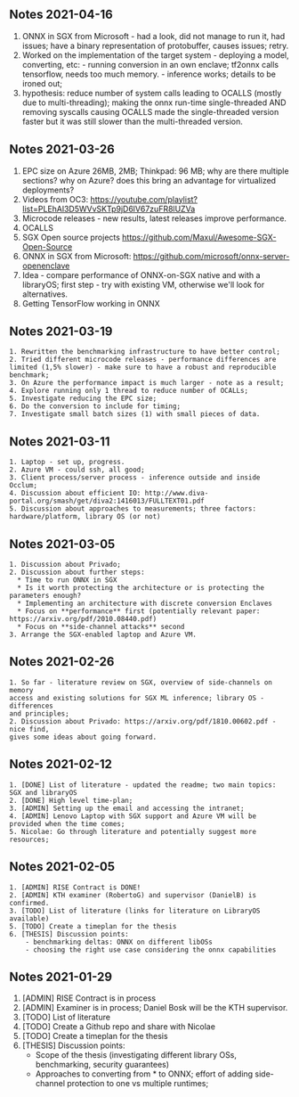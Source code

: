 ## Notes 2021-04-16
   1. ONNX in SGX from Microsoft - had a look, did not manage to run it, had issues; have a binary representation of protobuffer, causes issues; retry.
   2. Worked on the implementation of the target system - deploying a model, converting, etc:
    - running conversion in an own enclave; tf2onnx calls tensorflow, needs too much memory.
    - inference works; details to be ironed out;
   3. hypothesis: reduce number of system calls leading to OCALLS (mostly due to multi-threading); making the onnx run-time single-threaded AND removing syscalls causing OCALLS made the single-threaded version faster but it was still slower than the multi-threaded version.
  

## Notes 2021-03-26
   1. EPC size on Azure 26MB, 2MB; Thinkpad: 96 MB; why are there multiple sections? why on Azure? does this bring an advantage for virtualized deployments?
   2. Videos from OC3: https://youtube.com/playlist?list=PLEhAl3D5WVvSKTp9jD6lV67zuFR8lUZVa
   3. Microcode releases - new results, latest releases improve performance.
   4. OCALLS
   5. SGX Open source projects https://github.com/Maxul/Awesome-SGX-Open-Source
   6. ONNX in SGX from Microsoft: https://github.com/microsoft/onnx-server-openenclave
   7. Idea - compare performance of ONNX-on-SGX native and with a libraryOS; first step - try with existing VM, otherwise we'll look for alternatives.
   8. Getting TensorFlow working in ONNX

## Notes 2021-03-19
    1. Rewritten the benchmarking infrastructure to have better control;
    2. Tried different microcode releases - performance differences are limited (1,5% slower) - make sure to have a robust and reproducible benchmark;
    3. On Azure the performance impact is much larger - note as a result;
    4. Explore running only 1 thread to reduce number of OCALLs;
    5. Investigate reducing the EPC size;
    6. Do the conversion to include for timing;
    7. Investigate small batch sizes (1) with small pieces of data.

## Notes 2021-03-11
    1. Laptop - set up, progress.
    2. Azure VM - could ssh, all good;
    3. Client process/server process - inference outside and inside Occlum;
    4. Discussion about efficient IO: http://www.diva-portal.org/smash/get/diva2:1416013/FULLTEXT01.pdf
    5. Discussion about approaches to measurements; three factors: hardware/platform, library OS (or not)

## Notes 2021-03-05
    1. Discussion about Privado;
    2. Discussion about further steps:
      * Time to run ONNX in SGX
      * Is it worth protecting the architecture or is protecting the parameters enough?  
      * Implementing an architecture with discrete conversion Enclaves
      * Focus on **performance** first (potentially relevant paper: https://arxiv.org/pdf/2010.08440.pdf)
      * Focus on **side-channel attacks** second
    3. Arrange the SGX-enabled laptop and Azure VM.


## Notes 2021-02-26
    1. So far - literature review on SGX, overview of side-channels on memory
    access and existing solutions for SGX ML inference; library OS - differences
    and principles;
    2. Discussion about Privado: https://arxiv.org/pdf/1810.00602.pdf - nice find,
    gives some ideas about going forward.


## Notes 2021-02-12
    1. [DONE] List of literature - updated the readme; two main topics: SGX and libraryOS
    2. [DONE] High level time-plan;
    3. [ADMIN] Setting up the email and accessing the intranet;
    4. [ADMIN] Lenovo Laptop with SGX support and Azure VM will be provided when the time comes;
    5. Nicolae: Go through literature and potentially suggest more resources;

## Notes 2021-02-05
    1. [ADMIN] RISE Contract is DONE!
    2. [ADMIN] KTH examiner (RobertoG) and supervisor (DanielB) is confirmed.
    3. [TODO] List of literature (links for literature on LibraryOS available)
    5. [TODO] Create a timeplan for the thesis
    6. [THESIS] Discussion points:
        - benchmarking deltas: ONNX on different libOSs
        - choosing the right use case considering the onnx capabilities


## Notes 2021-01-29

1. [ADMIN] RISE Contract is in process
2. [ADMIN] Examiner is in process; Daniel Bosk will be the KTH supervisor.
3. [TODO] List of literature
4. [TODO] Create a Github repo and share with Nicolae
5. [TODO] Create a timeplan for the thesis
6. [THESIS] Discussion points:
    - Scope of the thesis (investigating different library OSs, benchmarking,
      security guarantees)
    - Approaches to converting from * to ONNX; effort of adding side-channel
    protection to one vs multiple runtimes;
